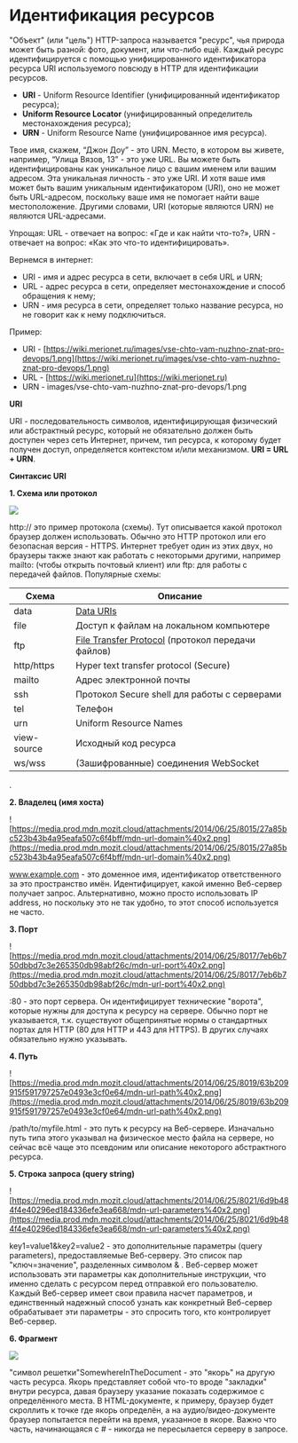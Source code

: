 # Идентификация ресурсов

"Объект" (или "цель") HTTP-запроса называется "ресурс", чья природа может быть разной: фото, документ, или что-либо ещё. Каждый ресурс идентифицируется с помощью унифицированного идентификатора ресурса URI используемого повсюду в HTTP для идентификации ресурсов.

* **URI** - Uniform Resource Identifier (унифицированный идентификатор ресурса);
* **Uniform Resource Locator** (унифицированный определитель местонахождения ресурса);
* **URN** - Uniform Resource Name (унифицированное имя ресурса).

Твое имя, скажем, “Джон Доу” - это URN. Место, в котором вы живете, например, “Улица Вязов, 13” - это уже URL. Вы можете быть идентифицированы как уникальное лицо с вашим именем или вашим адресом. Эта уникальная личность - это уже URI. И хотя ваше имя может быть вашим уникальным идентификатором (URI), оно не может быть URL-адресом, поскольку ваше имя не помогает найти ваше местоположение. Другими словами, URI (которые являются URN) не являются URL-адресами.

Упрощая: URL - отвечает на вопрос: «Где и как найти что-то?», URN - отвечает на вопрос: «Как это что-то идентифицировать».

Вернемся в интернет:

* URI - имя и адрес ресурса в сети, включает в себя URL и URN;
* URL - адрес ресурса в сети, определяет местонахождение и способ обращения к нему;
* URN - имя ресурса в сети, определяет только название ресурса, но не говорит как к нему подключиться.

Пример:

* URI - [https://wiki.merionet.ru/images/vse-chto-vam-nuzhno-znat-pro-devops/1.png](https://wiki.merionet.ru/images/vse-chto-vam-nuzhno-znat-pro-devops/1.png)
* URL - [https://wiki.merionet.ru](https://wiki.merionet.ru)
* URN - images/vse-chto-vam-nuzhno-znat-pro-devops/1.png

**URI**

URI - последовательность символов, идентифицирующая физический или абстрактный ресурс, который не обязательно должен быть доступен через сеть Интернет, причем, тип ресурса, к которому будет получен доступ, определяется контекстом и/или механизмом. **URI = URL + URN**.

**Синтаксис URI**

**1. Схема или протокол**

![](https://media.prod.mdn.mozit.cloud/attachments/2014/06/25/8013/1b6fa040d01616291d46728bec20217e/mdn-url-protocol%40x2.png)

http:// это пример протокола (схемы). Тут описывается какой протокол браузер должен использовать. Обычно это HTTP протокол или его безопасная версия - HTTPS. Интернет требует один из этих двух, но браузеры также знают как работать с некоторыми другими, например mailto: (чтобы открыть почтовый клиент) или ftp: для работы с передачей файлов. Популярные схемы:

| **Схема**   | **Описание**                                                                                               |
| ----------- | ---------------------------------------------------------------------------------------------------------- |
| data        | [Data URIs](https://developer.mozilla.org/en-US/docs/Web/HTTP/Basics\_of\_HTTP/Data\_URIs)                 |
| file        | Доступ к файлам на локальном компьютере                                                                    |
| ftp         | [File Transfer Protocol](https://developer.mozilla.org/en-US/docs/Glossary/FTP) (протокол передачи файлов) |
| http/https  | Hyper text transfer protocol (Secure)                                                                      |
| mailto      | Адрес электронной почты                                                                                    |
| ssh         | Протокол Secure shell для работы с серверами                                                               |
| tel         | Телефон                                                                                                    |
| urn         | Uniform Resource Names                                                                                     |
| view-source | Исходный код ресурса                                                                                       |
| ws/wss      | (Зашифрованные) соединения WebSocket                                                                       |

.

**2. Владелец (имя хоста)**

![https://media.prod.mdn.mozit.cloud/attachments/2014/06/25/8015/27a85bc523b43b4a95eafa507c6f4bff/mdn-url-domain%40x2.png](https://media.prod.mdn.mozit.cloud/attachments/2014/06/25/8015/27a85bc523b43b4a95eafa507c6f4bff/mdn-url-domain%40x2.png)

www.example.com - это доменное имя, идентификатор ответственного за это пространство имён. Идентифицирует, какой именно Веб-сервер получает запрос. Альтернативно, можно просто использовать IP address, но поскольку это не так удобно, то этот способ используется не часто.

**3. Порт**

![https://media.prod.mdn.mozit.cloud/attachments/2014/06/25/8017/7eb6b750dbbd7c3e265350db98abf26c/mdn-url-port%40x2.png](https://media.prod.mdn.mozit.cloud/attachments/2014/06/25/8017/7eb6b750dbbd7c3e265350db98abf26c/mdn-url-port%40x2.png)

:80 - это порт сервера. Он идентифицирует технические "ворота", которые нужны для доступа к ресурсу на сервере. Обычно порт не указывается, т.к. существуют общепринятые нормы о стандартных портах для HTTP (80 для HTTP и 443 для HTTPS). В других случаях обязательно нужно указывать.

**4. Путь**

![https://media.prod.mdn.mozit.cloud/attachments/2014/06/25/8019/63b209915f591797257e0493e3cf0e64/mdn-url-path%40x2.png](https://media.prod.mdn.mozit.cloud/attachments/2014/06/25/8019/63b209915f591797257e0493e3cf0e64/mdn-url-path%40x2.png)

/path/to/myfile.html - это путь к ресурсу на Веб-сервере. Изначально путь типа этого указывал на физическое место файла на сервере, но сейчас всё чаще это псевдоним или описание некоторого абстрактного ресурса.

**5. Строка запроса (query string)**

![https://media.prod.mdn.mozit.cloud/attachments/2014/06/25/8021/6d9b484f4e40296ed184336efe3ea668/mdn-url-parameters%40x2.png](https://media.prod.mdn.mozit.cloud/attachments/2014/06/25/8021/6d9b484f4e40296ed184336efe3ea668/mdn-url-parameters%40x2.png)

key1=value1\&key2=value2 - это дополнительные параметры (query parameters), предоставляемые Веб-серверу. Это список пар "ключ=значение", разделенных символом & . Веб-сервер может использовать эти параметры как дополнительные инструкции, что именно сделать с ресурсом перед отправкой его пользователю. Каждый Веб-сервер имеет свои правила насчет параметров, и единственный надежный способ узнать как конкретный Веб-сервер обрабатывает эти параметры - это спросить того, кто контролирует Веб-сервер.

**6. Фрагмент**

![](https://media.prod.mdn.mozit.cloud/attachments/2014/06/25/8023/dcb82b686e614cf536e8260edb2c0f8f/mdn-url-anchor%40x2.png)

"символ решетки"SomewhereInTheDocument - это "якорь" на другую часть ресурса. Якорь представляет собой что-то вроде "закладки" внутри ресурса, давая браузеру указание показать содержимое с определённого места. В HTML-документе, к примеру, браузер будет скроллить к точке где якорь определён, а на аудио/видео-документе браузер попытается перейти на время, указанное в якоре. Важно что часть, начинающаяся с # - никогда не пересылается серверу в запросе.
